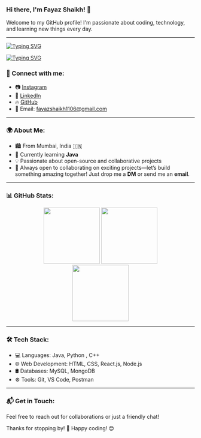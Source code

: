 ### Hi there, I'm Fayaz Shaikh! 👋

Welcome to my GitHub profile! I'm passionate about coding, technology, and learning new things every day. 

---

[![Typing SVG](https://readme-typing-svg.demolab.com?font=Fira+Code&pause=1000&width=435&lines=I'AM+FAYAZ+SHAIKH;%F0%9F%92%BB+Languages%3A+Python+%2C+C%2B%2B;%E2%9A%99%EF%B8%8F+Tools%3A+Git%2C+VS+Code;%F0%9F%9B%A2%EF%B8%8F+Databases%3A+MySQL;%F0%9F%9A%80+Currently+learning+Java)](https://git.io/typing-svg)

<a href="https://git.io/typing-svg"><img src="https://readme-typing-svg.demolab.com?font=Fira+Code&pause=1000&width=435&lines=I'AM+FAYAZ+SHAIKH;%F0%9F%92%BB+Languages%3A+Python+%2C+C%2B%2B;%E2%9A%99%EF%B8%8F+Tools%3A+Git%2C+VS+Code;%F0%9F%9B%A2%EF%B8%8F+Databases%3A+MySQL;%F0%9F%9A%80+Currently+learning+Java" alt="Typing SVG" /></a>

### 🔗 Connect with me:
- 📷 [Instagram](https://www.instagram.com/fayaz_5506)
- 💼 [LinkedIn](https://www.linkedin.com/in/fayaz-shaikh)
- 🔥 [GitHub](https://github.com/Fayaz5506)
- 📧 Email: fayazshaikh1106@gmail.com

---

### 🌍 About Me:
- 🏙️ From Mumbai, India 🇮🇳
- 🚀 Currently learning **Java**
- 💡 Passionate about open-source and collaborative projects
- 🤝 Always open to collaborating on exciting projects—let’s build something amazing together! Just drop me a **DM** or send me an **email**.

---

### 📊 GitHub Stats:
<div align="center">
  <img src="https://github-readme-stats.vercel.app/api?username=Fayaz5506&show_icons=true&theme=tokyonight&hide=issues&hide_rank=false" height="150"/>
  <img src="https://github-readme-streak-stats.herokuapp.com/?user=Fayaz5506&theme=tokyonight" height="150"/>
</div>

<div align="center">
  <img src="https://github-readme-stats.vercel.app/api/top-langs/?username=Fayaz5506&layout=compact&theme=tokyonight" height="150"/>
</div>

---

### 🛠️ Tech Stack:
- 💻 Languages: Java, Python , C++
- 🌐 Web Development: HTML, CSS, React.js, Node.js
- 🛢️ Databases: MySQL, MongoDB
- ⚙️ Tools: Git, VS Code, Postman

---

### 📬 Get in Touch:
Feel free to reach out for collaborations or just a friendly chat!

Thanks for stopping by! 🚀 Happy coding! 😊





